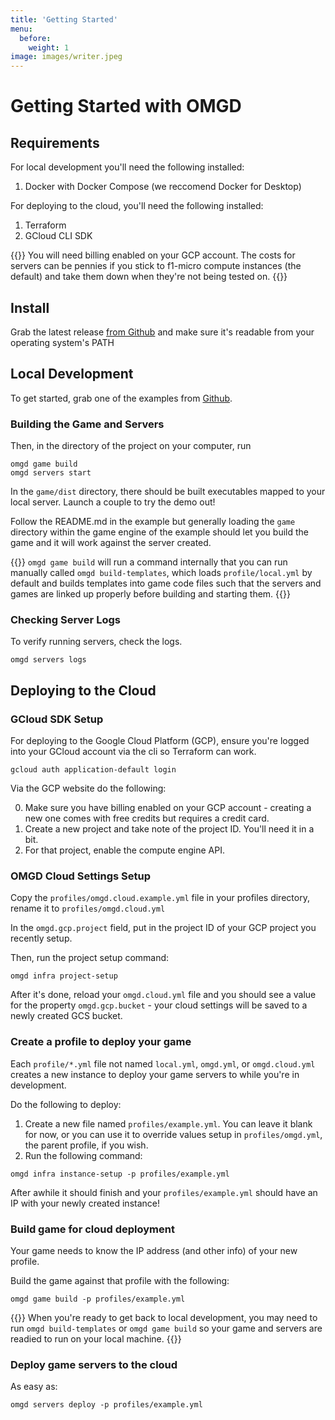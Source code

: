 ```yaml
---
title: 'Getting Started'
menu:
  before:
    weight: 1
image: images/writer.jpeg
---
```


# Getting Started with OMGD

## Requirements

For local development you'll need the following installed:

1. Docker with Docker Compose (we reccomend Docker for Desktop)

For deploying to the cloud, you'll need the following installed:

1. Terraform
1. GCloud CLI SDK

{{<hint warning>}}
You will need billing enabled on your GCP account. The costs for servers can be pennies if you stick to f1-micro compute instances (the default) and take them down when they're not being tested on.
{{</hint>}}

## Install

Grab the latest release [from Github](https://github.com/newnoiseworks/omgd/releases) and make sure it's readable from your operating system's PATH

## Local Development

To get started, grab one of the examples from [Github](https://github.com/newnoiseworks/).

### Building the Game and Servers

Then, in the directory of the project on your computer, run

```console
omgd game build
omgd servers start
```

In the `game/dist` directory, there should be built executables mapped to your local server. Launch a couple to try the demo out!

Follow the README.md in the example but generally loading the `game` directory within the game engine of the example should let you build the game and it will work against the server created. 

{{<hint info>}}
`omgd game build` will run a command internally that you can run manually called `omgd build-templates`, which loads `profile/local.yml` by default and builds templates into game code files such that the servers and games are linked up properly before building and starting them. 
{{</hint>}}


### Checking Server Logs

To verify running servers, check the logs.

```console
omgd servers logs
```

## Deploying to the Cloud

### GCloud SDK Setup

For deploying to the Google Cloud Platform (GCP), ensure you're logged into your GCloud account via the cli so Terraform can work.

```console
gcloud auth application-default login
```

Via the GCP website do the following:

0. Make sure you have billing enabled on your GCP account - creating a new one comes with free credits but requires a credit card.
1. Create a new project and take note of the project ID. You'll need it in a bit.
2. For that project, enable the compute engine API.

### OMGD Cloud Settings Setup

Copy the `profiles/omgd.cloud.example.yml` file in your profiles directory, rename it to `profiles/omgd.cloud.yml`

In the `omgd.gcp.project` field, put in the project ID of your GCP project you recently setup.

Then, run the project setup command:

```console
omgd infra project-setup
```

After it's done, reload your `omgd.cloud.yml` file and you should see a value for the property `omgd.gcp.bucket` - your cloud settings will be saved to a newly created GCS bucket.

### Create a profile to deploy your game

Each `profile/*.yml` file not named `local.yml`, `omgd.yml`, or `omgd.cloud.yml` creates a new instance to deploy your game servers to while you're in development.

Do the following to deploy:

1. Create a new file named `profiles/example.yml`. You can leave it blank for now, or you can use it to override values setup in `profiles/omgd.yml`, the parent profile, if you wish.
2. Run the following command: 

```console
omgd infra instance-setup -p profiles/example.yml
```

After awhile it should finish and your `profiles/example.yml` should have an IP with your newly created instance!

### Build game for cloud deployment

Your game needs to know the IP address (and other info) of your new profile.

Build the game against that profile with the following:

```console
omgd game build -p profiles/example.yml
```

{{<hint info>}}
When you're ready to get back to local development, you may need to run `omgd build-templates` or `omgd game build` so your game and servers are readied to run on your local machine.
{{</hint>}}

### Deploy game servers to the cloud

As easy as:

```console
omgd servers deploy -p profiles/example.yml
```

